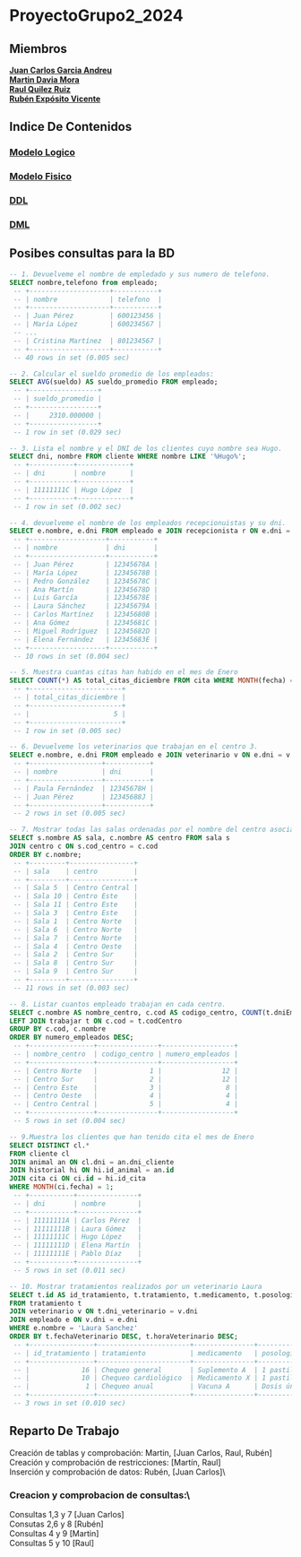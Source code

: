 # ProyectoGrupo2_2024

## Miembros
[**Juan Carlos Garcia Andreu**](https://github.com/JuanCarlosgarcia86) \
[**Martin Davia Mora**](https://github.com/Apolonelche) \
[**Raul Quilez Ruiz**](https://github.com/Quilez42) \
[**Rubén Expósito Vicente**](https://github.com/Rebirzt)

## Indice De Contenidos
### [Modelo Logico](https://github.com/Proyecto1K2024Grupo2/ProyectoGrupo2_2024/blob/main/Modelo%20Logico.md)
### [Modelo Fisico](https://github.com/Proyecto1K2024Grupo2/ProyectoGrupo2_2024/blob/main/Modelo%20Logico.md)
### [DDL](https://github.com/Proyecto1K2024Grupo2/ProyectoGrupo2_2024/blob/main/DDL.sql)
### [DML](https://github.com/Proyecto1K2024Grupo2/ProyectoGrupo2_2024/blob/main/DML.sql)


## Posibes consultas para la BD
```sql
-- 1. Devuelveme el nombre de empledado y sus numero de telefono.
SELECT nombre,telefono from empleado;
 -- +--------------------+-----------+
 -- | nombre             | telefono  |
 -- +--------------------+-----------+
 -- | Juan Pérez         | 600123456 |
 -- | María López        | 600234567 |
 -- ...
 -- | Cristina Martínez  | 801234567 |
 -- +--------------------+-----------+
 -- 40 rows in set (0.005 sec)

-- 2. Calcular el sueldo promedio de los empleados:
SELECT AVG(sueldo) AS sueldo_promedio FROM empleado;
 -- +-----------------+
 -- | sueldo_promedio |
 -- +-----------------+
 -- |     2310.000000 |
 -- +-----------------+
 -- 1 row in set (0.029 sec)

-- 3. Lista el nombre y el DNI de los clientes cuyo nombre sea Hugo.
SELECT dni, nombre FROM cliente WHERE nombre LIKE '%Hugo%';
 -- +-----------+-------------+
 -- | dni       | nombre      |
 -- +-----------+-------------+
 -- | 11111111C | Hugo López  |
 -- +-----------+-------------+
 -- 1 row in set (0.002 sec)

-- 4. devuelveme el nombre de los empleados recepcionuistas y su dni.
SELECT e.nombre, e.dni FROM empleado e JOIN recepcionista r ON e.dni = r.dni;
 -- +-------------------+-----------+
 -- | nombre            | dni       |
 -- +-------------------+-----------+
 -- | Juan Pérez        | 12345678A |
 -- | María López       | 12345678B |
 -- | Pedro González    | 12345678C |
 -- | Ana Martín        | 12345678D |
 -- | Luis García       | 12345678E |
 -- | Laura Sánchez     | 12345679A |
 -- | Carlos Martínez   | 12345680B |
 -- | Ana Gómez         | 12345681C |
 -- | Miguel Rodríguez  | 12345682D |
 -- | Elena Fernández   | 12345683E |
 -- +-------------------+-----------+
 -- 10 rows in set (0.004 sec)

-- 5. Muestra cuantas citas han habido en el mes de Enero
SELECT COUNT(*) AS total_citas_diciembre FROM cita WHERE MONTH(fecha) = 1;
 -- +-----------------------+
 -- | total_citas_diciembre |
 -- +-----------------------+
 -- |                     5 |
 -- +-----------------------+
 -- 1 row in set (0.005 sec)

-- 6. Devuelveme los veterinarios que trabajan en el centro 3.
SELECT e.nombre, e.dni FROM empleado e JOIN veterinario v ON e.dni = v.dni JOIN trabajar t ON e.dni = t.dniEmpleado WHERE t.codCentro = 3;
 -- +------------------+-----------+
 -- | nombre           | dni       |
 -- +------------------+-----------+
 -- | Paula Fernández  | 12345678H |
 -- | Juan Pérez       | 12345688J |
 -- +------------------+-----------+
 -- 2 rows in set (0.005 sec)

-- 7. Mostrar todas las salas ordenadas por el nombre del centro asociado:
SELECT s.nombre AS sala, c.nombre AS centro FROM sala s
JOIN centro c ON s.cod_centro = c.cod
ORDER BY c.nombre;
 -- +---------+----------------+
 -- | sala    | centro         |
 -- +---------+----------------+
 -- | Sala 5  | Centro Central |
 -- | Sala 10 | Centro Este    |
 -- | Sala 11 | Centro Este    |
 -- | Sala 3  | Centro Este    |
 -- | Sala 1  | Centro Norte   |
 -- | Sala 6  | Centro Norte   |
 -- | Sala 7  | Centro Norte   |
 -- | Sala 4  | Centro Oeste   |
 -- | Sala 2  | Centro Sur     |
 -- | Sala 8  | Centro Sur     |
 -- | Sala 9  | Centro Sur     |
 -- +---------+----------------+
 -- 11 rows in set (0.003 sec)

-- 8. Listar cuantos empleado trabajan en cada centro.
SELECT c.nombre AS nombre_centro, c.cod AS codigo_centro, COUNT(t.dniEmpleado) AS numero_empleados FROM centro c
LEFT JOIN trabajar t ON c.cod = t.codCentro
GROUP BY c.cod, c.nombre
ORDER BY numero_empleados DESC;
 -- +----------------+---------------+------------------+
 -- | nombre_centro  | codigo_centro | numero_empleados |
 -- +----------------+---------------+------------------+
 -- | Centro Norte   |             1 |               12 |
 -- | Centro Sur     |             2 |               12 |
 -- | Centro Este    |             3 |                8 |
 -- | Centro Oeste   |             4 |                4 |
 -- | Centro Central |             5 |                4 |
 -- +----------------+---------------+------------------+
 -- 5 rows in set (0.004 sec)

-- 9.Muestra los clientes que han tenido cita el mes de Enero
SELECT DISTINCT cl.*
FROM cliente cl
JOIN animal an ON cl.dni = an.dni_cliente
JOIN historial hi ON hi.id_animal = an.id
JOIN cita ci ON ci.id = hi.id_cita
WHERE MONTH(ci.fecha) = 1;
 -- +-----------+---------------+
 -- | dni       | nombre        |
 -- +-----------+---------------+
 -- | 11111111A | Carlos Pérez  |
 -- | 11111111B | Laura Gómez   |
 -- | 11111111C | Hugo López    |
 -- | 11111111D | Elena Martín  |
 -- | 11111111E | Pablo Díaz    |
 -- +-----------+---------------+
 -- 5 rows in set (0.011 sec)

-- 10. Mostrar tratamientos realizados por un veterinario Laura
SELECT t.id AS id_tratamiento, t.tratamiento, t.medicamento, t.posologia, t.fechaVeterinario, t.horaVeterinario, e.nombre AS nombre_veterinario
FROM tratamiento t
JOIN veterinario v ON t.dni_veterinario = v.dni
JOIN empleado e ON v.dni = e.dni
WHERE e.nombre = 'Laura Sanchez'
ORDER BY t.fechaVeterinario DESC, t.horaVeterinario DESC;
 -- +----------------+-----------------------+---------------+-------------------+------------------+-----------------+--------------------+
 -- | id_tratamiento | tratamiento           | medicamento   | posologia         | fechaVeterinario | horaVeterinario | nombre_veterinario |
 -- +----------------+-----------------------+---------------+-------------------+------------------+-----------------+--------------------+
 -- |             16 | Chequeo general       | Suplemento A  | 1 pastilla diaria | 2024-03-02       | 09:00:00        | Laura Sánchez      |
 -- |             10 | Chequeo cardiológico  | Medicamento X | 1 pastilla diaria | 2024-02-25       | 10:00:00        | Laura Sánchez      |
 -- |              1 | Chequeo anual         | Vacuna A      | Dosis única       | 2024-02-16       | 10:00:00        | Laura Sánchez      |
 -- +----------------+-----------------------+---------------+-------------------+------------------+-----------------+--------------------+
 -- 3 rows in set (0.010 sec)

```
## Reparto De Trabajo
Creación de tablas y comprobación: Martin, [Juan Carlos, Raul, Rubén]\
Creación y comprobación de restricciones: [Martín, Raul]\
Inserción y comprobación de datos: Rubén, [Juan Carlos]\

### Creacion y comprobacion de consultas:\
  Consultas 1,3 y 7 [Juan Carlos]\
  Consutas 2,6 y 8 [Rubén]\
  Consultas 4 y 9 [Martin]\
  Consultas 5 y 10 [Raul]
